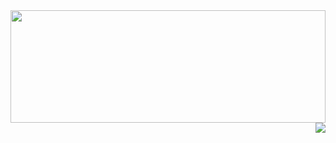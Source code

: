 <!-- #imagem-inicio -->
<img src="https://github.com/user-attachments/assets/f177c4a8-42bd-4298-b1e3-e2370c329691"   width="100%" height="180">

<img src="https://github.com/user-attachments/assets/a610aae3-f7fa-45f4-a6dc-752d162cbea8" align="right">





